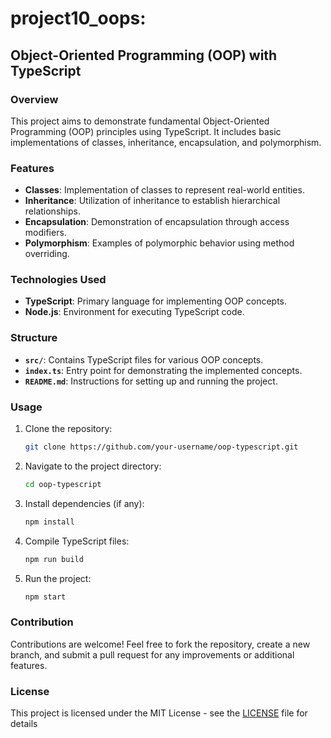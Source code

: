 # project10_oops:

## Object-Oriented Programming (OOP) with TypeScript

### Overview
This project aims to demonstrate fundamental Object-Oriented Programming (OOP) principles using TypeScript. It includes basic implementations of classes, inheritance, encapsulation, and polymorphism.

### Features
- **Classes**: Implementation of classes to represent real-world entities.
- **Inheritance**: Utilization of inheritance to establish hierarchical relationships.
- **Encapsulation**: Demonstration of encapsulation through access modifiers.
- **Polymorphism**: Examples of polymorphic behavior using method overriding.

### Technologies Used
- **TypeScript**: Primary language for implementing OOP concepts.
- **Node.js**: Environment for executing TypeScript code.

### Structure
- **`src/`**: Contains TypeScript files for various OOP concepts.
- **`index.ts`**: Entry point for demonstrating the implemented concepts.
- **`README.md`**: Instructions for setting up and running the project.

### Usage
1. Clone the repository:
   ```bash
   git clone https://github.com/your-username/oop-typescript.git
   ```
2. Navigate to the project directory:
   ```bash
   cd oop-typescript
   ```
3. Install dependencies (if any):
   ```bash
   npm install
   ```
4. Compile TypeScript files:
   ```bash
   npm run build
   ```
5. Run the project:
   ```bash
   npm start
   ```

### Contribution
Contributions are welcome! Feel free to fork the repository, create a new branch, and submit a pull request for any improvements or additional features.

### License
This project is licensed under the MIT License - see the [LICENSE](LICENSE) file for details
